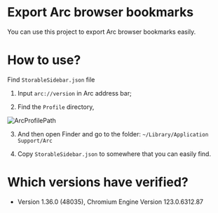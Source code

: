# Export Arc browser bookmarks

You can use this project to export Arc browser bookmarks easily.

# How to use?

Find `StorableSidebar.json` file

1. Input `arc://version` in Arc address bar;

2. Find the `Profile` directory,

![ArcProfilePath]('./images/ArcProfilePath.png')

3. And then open Finder and go to the folder: `~/Library/Application Support/Arc`

4. Copy `StorableSidebar.json` to somewhere that you can easily find.

# Which versions have verified?

- Version 1.36.0 (48035), Chromium Engine Version 123.0.6312.87
